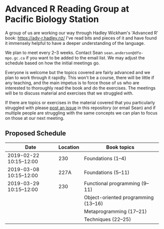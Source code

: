 # Advanced R Reading Group at Pacific Biology Station

A group of us are working our way through Hadley Wickham's 'Advanced R' book: <https://adv-r.hadley.nz/> I've read bits and pieces of it and have found it immensely helpful to have a deeper understanding of the language.

We plan to meet every 2–3 weeks. Contact Sean `sean.anderson@dfo-mpo.gc.ca` if you want to be added to the email list. We may adjust the schedule based on how the initial meetings go. 

Everyone is welcome but the topics covered are fairly advanced and we plan to work through it rapidly. This won't be a course, there will be little if any teaching, and the main impetus is to force those of us who are interested to thoroughly read the book and do the exercises. The meetings will be to discuss material and exercises that we struggled with.

If there are topics or exercises in the material covered that you particularly struggled with please [post an issue](https://github.com/pbs-assess/adv-r-pbs/issues) in this repository (or email Sean) and if multiple people are struggling with the same concepts we can plan to focus on those at our next meeting.

## Proposed Schedule

| Date                     | Location  | Book topics                         |
|--------------------------|-----------|-------------------------------------|
| 2019-02-22 10:15–12:00   | 230       | Foundations (1–4)                   |
| 2019-03-08 10:15–12:00   | 227A      | Foundations (5–11)                  |
| 2019-03-29 10:15–12:00   | 230       | Functional programming (9–11)       |
|                          |           | Object-oriented programming (13–16) |
|                          |           | Metaprogramming (17–21)             |
|                          |           | Techniques      (22–25)             |

